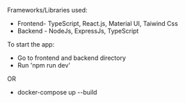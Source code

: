 Frameworks/Libraries used:

- Frontend- TypeScript, React.js, Material UI, Taiwind Css
- Backend - NodeJs, ExpressJs, TypeScript

To start the app:

- Go to frontend and backend directory
- Run 'npm run dev'

OR

- docker-compose up --build
